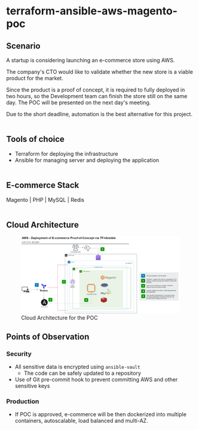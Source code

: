 # terraform-ansible-aws-magento-poc

## Scenario
A startup is considering launching an e-commerce store using AWS.

The company's CTO would like to validate whether the new store is a viable product for the market.

Since the product is a proof of concept, it is required to fully deployed in two hours, so the Development team can finish the store still on the same day. The POC will be presented on the next day's meeting.

Due to the short deadline, automation is the best alternative for this project.
<br><br>

## Tools of choice
- Terraform for deploying the infrastructure
- Ansible for managing server and deploying the application
<br><br>

## E-commerce Stack
Magento | PHP | MySQL | Redis
<br><br>

## Cloud Architecture
<figure>
  <img src="./AWS-TF-Ansible-Magento.png" alt="Cloud Architecture">
  <figcaption>Cloud Architecture for the POC</figcaption>
</figure>

## Points of Observation

### Security
- All sensitive data is encrypted using `ansible-vault`
  - The code can be safely updated to a repository
- Use of Git pre-commit hook to prevent committing AWS and other sensitive keys

### Production
- If POC is approved, e-commerce will be then dockerized into multiple containers, autoscalable, load balanced and multi-AZ.








